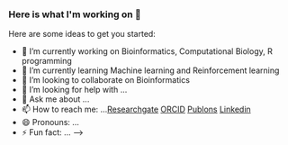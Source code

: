 ### Here is what I'm working on 👋


Here are some ideas to get you started:

- 🔭 I’m currently working on Bioinformatics, Computational Biology, R programming
- 🌱 I’m currently learning Machine learning and Reinforcement learning
- 👯 I’m looking to collaborate on Bioinformatics
- 🤔 I’m looking for help with ...
- 💬 Ask me about ...
- 📫 How to reach me: ...[Researchgate](https://www.researchgate.net/profile/Tasnimul_Taz) [ORCID](https://orcid.org/0000-0003-3557-8737) [Publons](https://publons.com/researcher/3621011/tasnimul-alam/) [Linkedin](https://www.linkedin.com/in/tasnimul-alam-taz/)
- 😄 Pronouns: ...
- ⚡ Fun fact: ...
-->
